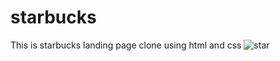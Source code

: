 # starbucks
This is starbucks landing page clone using html and css
![star](https://user-images.githubusercontent.com/38105073/153730109-2dbff313-d3c8-4c63-924f-be28e60971f2.PNG)
